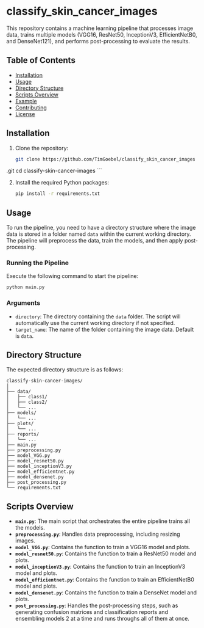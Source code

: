 # classify_skin_cancer_images

This repository contains a machine learning pipeline that processes image data, trains multiple models (VGG16, ResNet50, InceptionV3, EfficientNetB0, and DenseNet121), and performs post-processing to evaluate the results.

## Table of Contents

- [Installation](#installation)
- [Usage](#usage)
- [Directory Structure](#directory-structure)
- [Scripts Overview](#scripts-overview)
- [Example](#example)
- [Contributing](#contributing)
- [License](#license)

## Installation

1. Clone the repository:

    ```bash
    git clone https://github.com/TimGoebel/classify_skin_cancer_images
.git
    cd classify-skin-cancer-images
    ```

2. Install the required Python packages:

    ```bash
    pip install -r requirements.txt
    ```

## Usage

To run the pipeline, you need to have a directory structure where the image data is stored in a folder named `data` within the current working directory. The pipeline will preprocess the data, train the models, and then apply post-processing.

### Running the Pipeline

Execute the following command to start the pipeline:

```bash
python main.py
```

### Arguments

- `directory`: The directory containing the `data` folder. The script will automatically use the current working directory if not specified.
- `target_name`: The name of the folder containing the image data. Default is `data`.

## Directory Structure

The expected directory structure is as follows:

```
classify-skin-cancer-images/
│
├── data/
│   ├── class1/
│   ├── class2/
│   └── ...
├── models/
│   └── ...
├── plots/
│   └── ...
├── reports/
│   └── ...
├── main.py
├── preprocessing.py
├── model_VGG.py
├── model_resnet50.py
├── model_inceptionV3.py
├── model_efficientnet.py
├── model_densenet.py
├── post_processing.py
└── requirements.txt
```

## Scripts Overview

- **`main.py`**: The main script that orchestrates the entire pipeline trains all the models.
- **`preprocessing.py`**: Handles data preprocessing, including resizing images.
- **`model_VGG.py`**: Contains the function to train a VGG16 model and plots.
- **`model_resnet50.py`**: Contains the function to train a ResNet50 model and plots.
- **`model_inceptionV3.py`**: Contains the function to train an InceptionV3 model and plots.
- **`model_efficientnet.py`**: Contains the function to train an EfficientNetB0 model and plots.
- **`model_densenet.py`**: Contains the function to train a DenseNet model and plots.
- **`post_processing.py`**: Handles the post-processing steps, such as generating confusion matrices and classification reports and ensembling models 2 at a time and runs throughs all of them at once.

